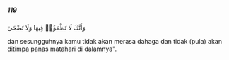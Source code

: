 ##### 119

<span class="ayah">وَأَنَّكَ لَا تَظْمَؤُا۟ فِيهَا وَلَا تَضْحَىٰ</span>

<span class="ayah_translation">dan sesungguhnya kamu tidak akan merasa dahaga dan tidak (pula) akan ditimpa panas matahari di dalamnya".</span>
